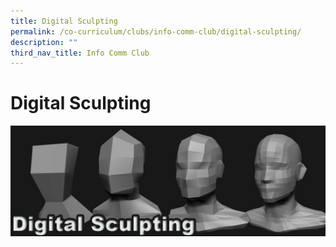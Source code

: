 ```yaml
---
title: Digital Sculpting
permalink: /co-curriculum/clubs/info-comm-club/digital-sculpting/
description: ""
third_nav_title: Info Comm Club
---
```

# **Digital Sculpting**

![](/images/DigitalSculptingMain.jpg)